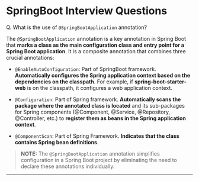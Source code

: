 # SpringBoot Interview Questions

Q. What is the use of `@SpringBootApplication` annotation?

The `@SpringBootApplication` annotation is a key annotation in Spring Boot that **marks a class as the main configuration class and entry point for a Spring Boot application**. It is a composite annotation that combines three crucial annotations:

- `@EnableAutoConfiguration`: Part of SpringBoot framework. **Automatically configures the Spring application context based on the dependencies on the classpath**. For example, if **spring-boot-starter-web** is on the classpath, it configures a web application context.

- `@Configuration`: Part of Spring framework. **Automatically scans the package where the annotated class is located** and its sub-packages for Spring components (@Component, @Service, @Repository, @Controller, etc.) to **register them as beans in the Spring application context**.

- `@ComponentScan`: Part of Spring Framework. **Indicates that the class contains Spring bean definitions**.

> **NOTE:** The `@SpringBootApplication` annotation simplifies configuration in a Spring Boot project by eliminating the need to declare these annotations individually. 

---